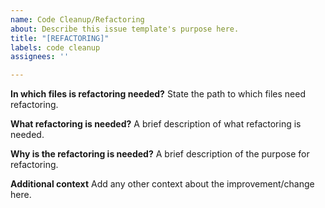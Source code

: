 ```yaml
---
name: Code Cleanup/Refactoring
about: Describe this issue template's purpose here.
title: "[REFACTORING]"
labels: code cleanup
assignees: ''

---
```


**In which files is refactoring needed?**
State the path to which files need refactoring.

**What refactoring is needed?**
A brief description of what refactoring is needed.

**Why is the refactoring is needed?**
A brief description of the purpose for refactoring.

**Additional context**
Add any other context about the improvement/change here.
